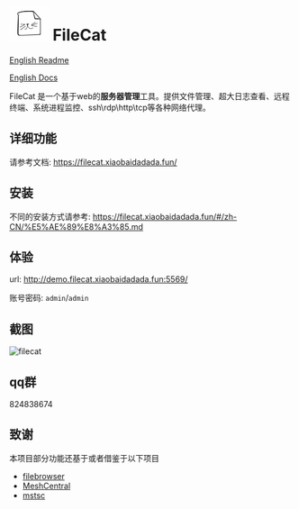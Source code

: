 
# ![](./src/web/meta/resources/img/logo-70.png) FileCat

[English Readme](./doc/EN_README.md)

[English Docs](https://filecat.xiaobaidadada.fun/#/en/home.md)

FileCat 是一个基于web的**服务器管理**工具。提供文件管理、超大日志查看、远程终端、系统进程监控、ssh\rdp\http\tcp等各种网络代理。

## 详细功能
请参考文档: https://filecat.xiaobaidadada.fun/

## 安装
不同的安装方式请参考: https://filecat.xiaobaidadada.fun/#/zh-CN/%E5%AE%89%E8%A3%85.md

##  体验
url: http://demo.filecat.xiaobaidadada.fun:5569/

账号密码: `admin`/`admin`

##  截图
![filecat](https://github.com/user-attachments/assets/e1cd2e78-7ff3-4c91-abb5-10f1ee68811a)

##  qq群
824838674
##  致谢
本项目部分功能还基于或者借鉴于以下项目
- [filebrowser](https://github.com/filebrowser/filebrowser)
- [MeshCentral](https://github.com/Ylianst/MeshCentral)
- [mstsc](https://github.com/citronneur/mstsc.js)
